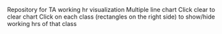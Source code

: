 Repository for TA working hr visualization
Multiple line chart
Click clear to clear chart
Click on each class (rectangles on the right side) to show/hide working hrs of that class
